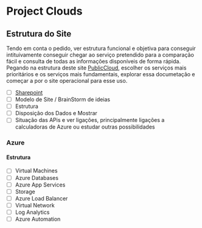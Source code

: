 # Project Clouds

## Estrutura do Site

Tendo em conta o pedido, ver estrutura funcional e objetiva para conseguir intituivamente conseguir chegar ao serviço pretendido para a comparação fácil e consulta de todas as informações disponíveis de forma rápida.
Pegando na estrutura deste site [PublicCloud](https://comparecloud.in/), escolher os serviços mais prioritários e os serviços mais fundamentais, explorar essa documetação e começar a por o site operacional para esse uso.

- [ ] [Sharepoint](https://www.microsoft.com/pt-pt/microsoft-365/sharepoint/collaboration)
- [ ] Modelo de Site / BrainStorm de ideias
- [ ] Estrutura
- [ ] Disposição dos Dados e Mostrar
- [ ] Situação das APis e ver ligações, principalmente ligações a calculadoras de Azure ou estudar outras possibilidades

### Azure

#### Estrutura

- [ ] Virtual Machines
- [ ] Azure Databases 
- [ ] Azure App Services
- [ ] Storage
- [ ] Azure Load Balancer
- [ ] Virtual Network
- [ ] Log Analytics
- [ ] Azure Automation
